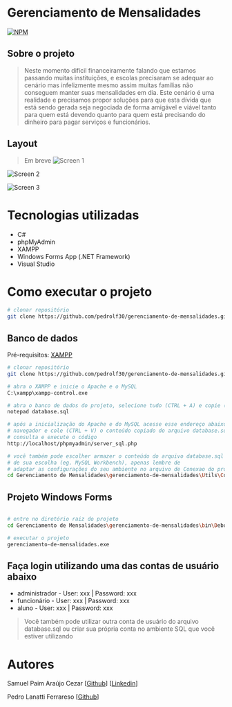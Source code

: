 # Gerenciamento de Mensalidades

[![NPM](https://img.shields.io/npm/l/react)](https://github.com/pedrolf30/gerenciamento-de-dividas/blob/main/LICENSE) 

## Sobre o projeto

>Neste momento difícil financeiramente falando que estamos passando muitas instituições, e escolas precisaram se adequar ao cenário mas infelizmente mesmo assim muitas famílias não conseguem manter suas mensalidades em dia. Este cenário é uma realidade e precisamos propor soluções para que esta dívida que está sendo gerada seja negociada de forma amigável e viável tanto para quem está devendo quanto para quem está precisando do dinheiro para pagar serviços e funcionários.

  ## Layout
  > Em breve
  ![Screen 1]()

  ![Screen 2]()

  ![Screen 3]()


  # Tecnologias utilizadas
  - C#
  - phpMyAdmin
  - XAMPP
  - Windows Forms App (.NET Framework)
  - Visual Studio

  # Como executar o projeto

  ```bash
  # clonar repositório
  git clone https://github.com/pedrolf30/gerenciamento-de-mensalidades.git
  ```
  ## Banco de dados

  Pré-requisitos: [XAMPP](https://www.apachefriends.org/pt_br/index.html)

  ```bash
  # clonar repositório
  git clone https://github.com/pedrolf30/gerenciamento-de-mensalidades.git
  
  # abra o XAMPP e inicie o Apache e o MySQL
  C:\xampp\xampp-control.exe
  
  # abra o banco de dados do projeto, selecione tudo (CTRL + A) e copie (CTRL + C)
  notepad database.sql
  
  # após a inicialização do Apache e do MySQL acesse esse endereço abaixo no seu 
  # navegador e cole (CTRL + V) o conteúdo copiado do arquivo database.sql no espaço para 
  # consulta e execute o código
  http://localhost/phpmyadmin/server_sql.php
  
  # você também pode escolher armazer o conteúdo do arquivo database.sql em um ambiente 
  # de sua escolha (eg. MySQL Workbench), apenas lembre de   
  # adaptar as configurações do seu ambiente no arquivo de Conexao do projeto
  cd Gerenciamento de Mensalidades\gerenciamento-de-mensalidades\Utils\Conexao.cs
  ```

  ## Projeto Windows Forms

  ```bash
  
  # entre no diretório raiz do projeto
  cd Gerenciamento de Mensalidades\gerenciamento-de-mensalidades\bin\Debug
  
  # executar o projeto
  gerenciamento-de-mensalidades.exe
  ```
  
  ## Faça login utilizando uma das contas de usuário abaixo
  
  - administrador - User: xxx | Password: xxx
  - funcionário - User: xxx | Password: xxx
  - aluno - User: xxx | Password: xxx
  
  > Você também pode utilizar outra conta de usuário do arquivo database.sql ou criar sua
  própria conta no ambiente SQL que você estiver utilizando
  

  # Autores

  Samuel Paim Araújo Cezar
  [[Github]()]
  [[Linkedin](https://www.linkedin.com/in/samuel-paim-araujo-cezar/)]

  Pedro Lanatti Ferrareso
  [[Github](https://github.com/pedrolf30)]
  
